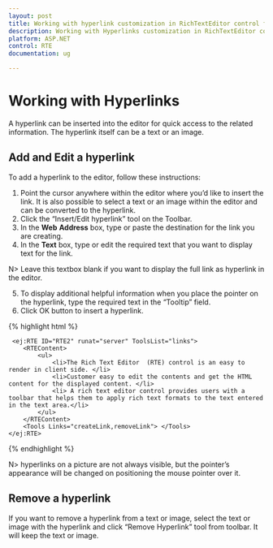 ```yaml
---
layout: post
title: Working with hyperlink customization in RichTextEditor control for Syncfusion Essential ASP.NET
description: Working with Hyperlinks customization in RichTextEditor control
platform: ASP.NET
control: RTE
documentation: ug

---
```

# Working with Hyperlinks

A hyperlink can be inserted into the editor for quick access to the related information. The hyperlink itself can be a text or an image.

## Add and Edit a hyperlink

To add a hyperlink to the editor, follow these instructions:

1. Point the cursor anywhere within the editor where you’d like to insert the link. It is also possible to select a text or an image within the editor and can be converted to the hyperlink.
2. Click the “Insert/Edit hyperlink” tool on the Toolbar.
3. In the **Web** **Address** box, type or paste the destination for the link you are creating.
4. In the **Text** box, type or edit the required text that you want to display text for the link. 

N> Leave this textbox blank if you want to display the full link as hyperlink in the editor.

5. To display additional helpful information when you place the pointer on the hyperlink, type the required text in the “Tooltip” field.
6. Click OK button to insert a hyperlink.

{% highlight html %}

	 <ej:RTE ID="RTE2" runat="server" ToolsList="links">
        <RTEContent>
            <ul>
                <li>The Rich Text Editor  (RTE) control is an easy to render in client side. </li>
                <li>Customer easy to edit the contents and get the HTML content for the displayed content. </li>
                <li> A rich text editor control provides users with a toolbar that helps them to apply rich text formats to the text entered  in the text area.</li>
            </ul>       
	    </RTEContent>
        <Tools Links="createLink,removeLink"> </Tools>
    </ej:RTE>

{% endhighlight %}

N> hyperlinks on a picture are not always visible, but the pointer’s appearance will be changed on positioning the mouse pointer over it.

## Remove a hyperlink

If you want to remove a hyperlink from a text or image, select the text or image with the hyperlink and click “Remove Hyperlink” tool from toolbar. It will keep the text or image.